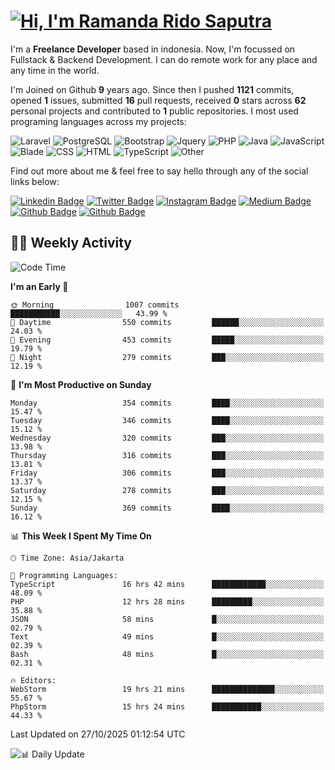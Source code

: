 # [![Hi, I'm Ramanda Rido Saputra](https://readme-typing-svg.herokuapp.com?size=24&vCenter=true&lines=%F0%9F%91%8B+Hi%2C+I'm+Ramanda+Rido+Saputra+;%F0%9F%92%BB+Fullstack+Web+Developer+)](https://git.io/typing-svg)

I'm a **Freelance Developer** based in indonesia. Now, I'm focussed on Fullstack & Backend Development. I can do remote work for any place and any time in the world.

I'm Joined on Github **9** years ago. Since then I pushed **1121** commits, opened **1** issues, submitted **16** pull requests, received **0** stars across **62** personal projects and contributed to **1** public repositories.
I most used programing languages across my projects:

![Laravel](https://img.shields.io/badge/Laravel-FF2D20?flat&logo=laravel&logoColor=white)
![PostgreSQL](https://img.shields.io/badge/PostgreSQL-316192?flat&logo=postgresql&logoColor=white)
![Bootstrap](https://img.shields.io/badge/Bootstrap-563D7C?flat&logo=bootstrap&logoColor=white)
![Jquery](https://img.shields.io/badge/jQuery-0769AD?flat&logo=jquery&logoColor=white)
![PHP](https://img.shields.io/badge/-PHP-%234F5D95?style=flat&logo=PHP&logoColor=white)
![Java](https://img.shields.io/badge/-Java-%23b07219?style=flat&logo=Java&logoColor=white)
![JavaScript](https://img.shields.io/badge/-JavaScript-%23f1e05a?style=flat&logo=JavaScript&logoColor=white)
![Blade](https://img.shields.io/badge/-Blade-%23f7523f?style=flat&logo=Blade&logoColor=white)
![CSS](https://img.shields.io/badge/-CSS-%23663399?style=flat&logo=CSS&logoColor=white)
![HTML](https://img.shields.io/badge/-HTML-%23e34c26?style=flat&logo=HTML&logoColor=white)
![TypeScript](https://img.shields.io/badge/-TypeScript-%233178c6?style=flat&logo=TypeScript&logoColor=white)
![Other](https://img.shields.io/badge/-Other-%23ededed?style=flat&logo=Other&logoColor=white)

Find out more about me & feel free to say hello through any of the social links below:

[![Linkedin Badge](https://img.shields.io/badge/-ramandaaridogh-blue?style=flat&logo=Linkedin&logoColor=white&link=https://www.linkedin.com/in/ramanda-rido-saputra/)](https://www.linkedin.com/in/ramanda-rido-saputra/)
[![Twitter Badge](https://img.shields.io/badge/-ramandaaridogh-%231DA1F2.svg?style=flat&logo=twitter&logoColor=white&link=https://www.twitter.com/ramandaaridogh)](https://www.twitter.com/ramandaaridogh/)
[![Instagram Badge](https://img.shields.io/badge/-ramandaaridogh-purple?style=flat&logo=instagram&logoColor=white&link=https://instagram.com/ramandaaridogh_/)](https://instagram.com/ramandaaridogh_)
[![Medium Badge](https://img.shields.io/badge/-@ramandaaridogh-%2312100E.svg?style=flat&logo=Medium&logoColor=white&link=https://medium.com/@ramandaaridogh/)](https://medium.com/@ramandaaridogh)
[![Github Badge](https://img.shields.io/badge/-@ramandaaridogh-100000.svg?style=flat&logo=github&logoColor=white&link=https://github.com/ramandaaridogh)](https://github.com/ramandaaridogh)
[![Github Badge](https://img.shields.io/badge/-@mxcode-100000.svg?style=flat&logo=github&logoColor=white&link=https://github.com/ramanda-mxcode)](https://github.com/ramanda-mxcode)

## 👨‍💻 Weekly Activity
<!--START_SECTION:waka-->
![Code Time](http://img.shields.io/badge/Code%20Time-1%2C726%20hrs%2027%20mins-blue)

**I'm an Early 🐤** 

```text
🌞 Morning                1007 commits        ███████████░░░░░░░░░░░░░░   43.99 % 
🌆 Daytime                550 commits         ██████░░░░░░░░░░░░░░░░░░░   24.03 % 
🌃 Evening                453 commits         █████░░░░░░░░░░░░░░░░░░░░   19.79 % 
🌙 Night                  279 commits         ███░░░░░░░░░░░░░░░░░░░░░░   12.19 % 
```
📅 **I'm Most Productive on Sunday** 

```text
Monday                   354 commits         ████░░░░░░░░░░░░░░░░░░░░░   15.47 % 
Tuesday                  346 commits         ████░░░░░░░░░░░░░░░░░░░░░   15.12 % 
Wednesday                320 commits         ███░░░░░░░░░░░░░░░░░░░░░░   13.98 % 
Thursday                 316 commits         ███░░░░░░░░░░░░░░░░░░░░░░   13.81 % 
Friday                   306 commits         ███░░░░░░░░░░░░░░░░░░░░░░   13.37 % 
Saturday                 278 commits         ███░░░░░░░░░░░░░░░░░░░░░░   12.15 % 
Sunday                   369 commits         ████░░░░░░░░░░░░░░░░░░░░░   16.12 % 
```


📊 **This Week I Spent My Time On** 

```text
🕑︎ Time Zone: Asia/Jakarta

💬 Programming Languages: 
TypeScript               16 hrs 42 mins      ████████████░░░░░░░░░░░░░   48.09 % 
PHP                      12 hrs 28 mins      █████████░░░░░░░░░░░░░░░░   35.88 % 
JSON                     58 mins             █░░░░░░░░░░░░░░░░░░░░░░░░   02.79 % 
Text                     49 mins             █░░░░░░░░░░░░░░░░░░░░░░░░   02.39 % 
Bash                     48 mins             █░░░░░░░░░░░░░░░░░░░░░░░░   02.31 % 

🔥 Editors: 
WebStorm                 19 hrs 21 mins      ██████████████░░░░░░░░░░░   55.67 % 
PhpStorm                 15 hrs 24 mins      ███████████░░░░░░░░░░░░░░   44.33 % 
```


 Last Updated on 27/10/2025 01:12:54 UTC
<!--END_SECTION:waka-->

![📊 Daily Update](https://github.com/ramandaaridogh/ramandaaridogh/actions/workflows/update-activity.yml/badge.svg)
